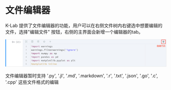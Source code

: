 # 文件编辑器
K-Lab 提供了文件编辑器的功能，用户可以在右侧文件树内右键选中想要编辑的文件，选择"编辑文件" 按钮，右侧的主界面会新增一个编辑器的tab。

![进入件编辑器](/image/hide-code-cell.png)

文件编辑器暂时支持 '.py', '.jl', '.md', '.markdown', '.r', '.txt', '.json', '.go', '.c', '.cpp' 这些文件格式的编辑